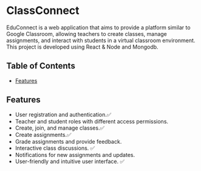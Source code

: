 # ClassConnect

EduConnect is a web application that aims to provide a platform similar to Google Classroom, allowing teachers to create classes, manage assignments, and interact with students in a virtual classroom environment. This project is developed using React & Node and Mongodb.

## Table of Contents

- [Features](#features)

## Features

- User registration and authentication.✅
- Teacher and student roles with different access permissions.
- Create, join, and manage classes.✅
- Create assignments.✅
- Grade assignments and provide feedback.
- Interactive class discussions. ✅
- Notifications for new assignments and updates.
- User-friendly and intuitive user interface. ✅
